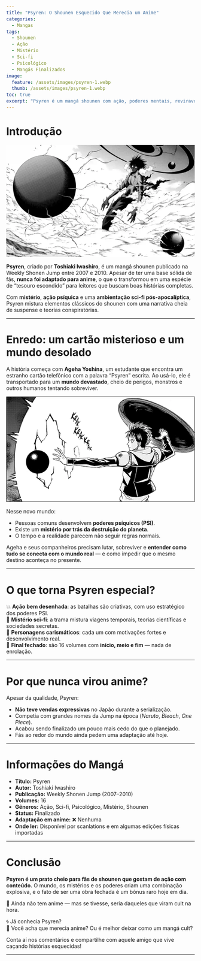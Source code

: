 ```yaml
---
title: "Psyren: O Shounen Esquecido Que Merecia um Anime"
categories:
  - Mangas
tags:
  - Shounen
  - Ação
  - Mistério
  - Sci-fi
  - Psicológico
  - Mangás Finalizados
image:
  feature: /assets/images/psyren-1.webp
  thumb: /assets/images/psyren-1.webp
toc: true
excerpt: "Psyren é um mangá shounen com ação, poderes mentais, reviravoltas e um mundo pós-apocalíptico. Finalizado em 16 volumes, até hoje nunca ganhou anime — e é uma joia esquecida da Jump."
---
```


# Introdução

![Capa de Psyren com Ageha Yoshina em destaque.](/assets/images/psyren-1.webp)

**Psyren**, criado por **Toshiaki Iwashiro**, é um mangá shounen publicado na Weekly Shonen Jump entre 2007 e 2010. Apesar de ter uma base sólida de fãs, **nunca foi adaptado para anime**, o que o transformou em uma espécie de “tesouro escondido” para leitores que buscam boas histórias completas.

Com **mistério**, **ação psíquica** e uma **ambientação sci-fi pós-apocalíptica**, Psyren mistura elementos clássicos do shounen com uma narrativa cheia de suspense e teorias conspiratórias.

---

# Enredo: um cartão misterioso e um mundo desolado

A história começa com **Ageha Yoshina**, um estudante que encontra um estranho cartão telefônico com a palavra “Psyren” escrita. Ao usá-lo, ele é transportado para um **mundo devastado**, cheio de perigos, monstros e outros humanos tentando sobreviver.

![Mundo de Psyren: desolado, brutal e cheio de segredos.](/assets/images/psyren-2.webp)

Nesse novo mundo:

- Pessoas comuns desenvolvem **poderes psíquicos (PSI)**.  
- Existe um **mistério por trás da destruição do planeta**.  
- O tempo e a realidade parecem não seguir regras normais.

Ageha e seus companheiros precisam lutar, sobreviver e **entender como tudo se conecta com o mundo real** — e como impedir que o mesmo destino aconteça no presente.

---

# O que torna Psyren especial?

💥 **Ação bem desenhada**: as batalhas são criativas, com uso estratégico dos poderes PSI.  
🧠 **Mistério sci-fi**: a trama mistura viagens temporais, teorias científicas e sociedades secretas.  
👥 **Personagens carismáticos**: cada um com motivações fortes e desenvolvimento real.  
📘 **Final fechado**: são 16 volumes com **início, meio e fim** — nada de enrolação.

---

# Por que nunca virou anime?

Apesar da qualidade, Psyren:

- **Não teve vendas expressivas** no Japão durante a serialização.  
- Competia com grandes nomes da Jump na época (*Naruto*, *Bleach*, *One Piece*).  
- Acabou sendo finalizado um pouco mais cedo do que o planejado.  
- Fãs ao redor do mundo ainda pedem uma adaptação até hoje.

---

# Informações do Mangá

- **Título:** Psyren  
- **Autor:** Toshiaki Iwashiro  
- **Publicação:** Weekly Shonen Jump (2007–2010)  
- **Volumes:** 16  
- **Gêneros:** Ação, Sci-fi, Psicológico, Mistério, Shounen  
- **Status:** Finalizado  
- **Adaptação em anime:** ❌ Nenhuma  
- **Onde ler:** Disponível por scanlations e em algumas edições físicas importadas  

---

# Conclusão

**Psyren é um prato cheio para fãs de shounen que gostam de ação com conteúdo.** O mundo, os mistérios e os poderes criam uma combinação explosiva, e o fato de ser uma obra fechada é um bônus raro hoje em dia.

📢 Ainda não tem anime — mas se tivesse, seria daqueles que viram cult na hora.

🌀 Já conhecia Psyren?  
💭 Você acha que merecia anime? Ou é melhor deixar como um mangá cult?

Conta aí nos comentários e compartilhe com aquele amigo que vive caçando histórias esquecidas!

---